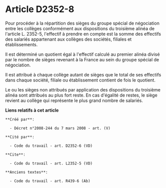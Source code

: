 # Article D2352-8

Pour procéder à la répartition des sièges du groupe spécial de négociation entre les collèges conformément aux dispositions
du troisième alinéa de l'article L. 2352-5, l'effectif à prendre en compte est la somme des effectifs des salariés
appartenant aux collèges des sociétés, filiales et établissements. 

Il est déterminé un quotient égal à l'effectif calculé au premier alinéa divisé par le nombre de sièges revenant à la France
au sein du groupe spécial de négociation. 

Il est attribué à chaque collège autant de sièges que le total de ses effectifs dans chaque société, filiale ou établissement
contient de fois le quotient. 

Le ou les sièges non attribués par application des dispositions du troisième alinéa sont attribués au plus fort reste. En cas
d'égalité de restes, le siège revient au collège qui représente le plus grand nombre de salariés.

**Liens relatifs à cet article**

	**Créé par**:

	  - Décret n°2008-244 du 7 mars 2008 - art. (V)

	**Cité par**:

	  - Code du travail - art. D2352-6 (VD)

	**Cite**:

	  - Code du travail - art. L2352-5 (VD)

	**Anciens textes**:

	  - Code du travail - art. R439-6 (Ab)
